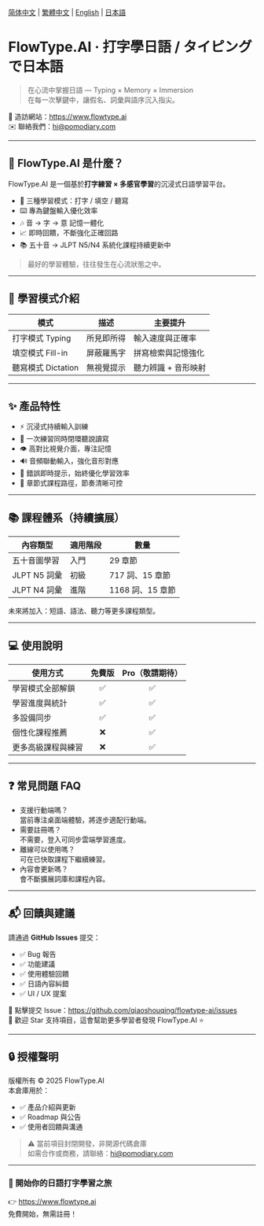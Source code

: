 [简体中文](README.md) | [繁體中文](README_tw.md) | [English](README_en.md) | [日本語](README_ja.md)

# FlowType.AI · 打字學日語 / タイピングで日本語

> 在心流中掌握日語 — Typing × Memory × Immersion  
> 在每一次擊鍵中，讓假名、詞彙與語序沉入指尖。

📍 造訪網站：https://www.flowtype.ai  
✉️ 聯絡我們：hi@pomodiary.com  

---

## 🌊 FlowType.AI 是什麼？

FlowType.AI 是一個基於**打字練習 × 多感官學習**的沉浸式日語學習平台。

- 🎯 三種學習模式：打字 / 填空 / 聽寫
- ⌨️ 專為鍵盤輸入優化效率
- 🎶 音 → 字 → 意 記憶一體化
- 📈 即時回饋，不斷強化正確回路
- 📚 五十音 → JLPT N5/N4 系統化課程持續更新中

> 最好的學習體驗，往往發生在心流狀態之中。

---

## 🧩 學習模式介紹

| 模式 | 描述 | 主要提升 |
|------|------|------|
| 打字模式 Typing | 所見即所得 | 輸入速度與正確率 |
| 填空模式 Fill-in | 屏蔽羅馬字 | 拼寫檢索與記憶強化 |
| 聽寫模式 Dictation | 無視覺提示 | 聽力辨識 + 音形映射 |

---

## ✨ 產品特性

- ⚡ 沉浸式持續輸入訓練
- 🔁 一次練習同時閉環聽說讀寫
- 👁️ 高對比視覺介面，專注記憶
- 🔊 音頻聯動輸入，強化音形對應
- 🎯 錯誤即時提示，始終優化學習效率
- 🧭 章節式課程路徑，節奏清晰可控

---

## 📚 課程體系（持續擴展）

| 內容類型 | 適用階段 | 數量 |
|--------|--------|-----|
| 五十音圖學習 | 入門 | 29 章節 |
| JLPT N5 詞彙 | 初級 | 717 詞、15 章節 |
| JLPT N4 詞彙 | 進階 | 1168 詞、15 章節 |

未來將加入：短語、語法、聽力等更多課程類型。

---

## 💻 使用說明

| 使用方式 | 免費版 | Pro（敬請期待） |
|---------|:---:|:---:|
| 學習模式全部解鎖 | ✅ | ✅ |
| 學習進度與統計 | ✅ | ✅ |
| 多設備同步 | ✅ | ✅ |
| 個性化課程推薦 | ❌ | ✅ |
| 更多高級課程與練習 | ❌ | ✅ |

---

## ❓ 常見問題 FAQ

- 支援行動端嗎？  
  當前專注桌面端體驗，將逐步適配行動端。
- 需要註冊嗎？  
  不需要，登入可同步雲端學習進度。
- 離線可以使用嗎？  
  可在已快取課程下繼續練習。
- 內容會更新嗎？  
  會不斷擴展詞庫和課程內容。

---

## 📬 回饋與建議

請通過 **GitHub Issues** 提交：

- ✅ Bug 報告
- ✅ 功能建議
- ✅ 使用體驗回饋
- ✅ 日語內容糾錯
- ✅ UI / UX 提案

📌 點擊提交 Issue：https://github.com/qiaoshouqing/flowtype-ai/issues  
📌 歡迎 Star 支持項目，這會幫助更多學習者發現 FlowType.AI ⭐

---

## 🔒 授權聲明

版權所有 © 2025 FlowType.AI  
本倉庫用於：

- ✅ 產品介紹與更新
- ✅ Roadmap 與公告
- ✅ 使用者回饋與溝通

> ⚠️ 當前項目封閉開發，非開源代碼倉庫  
如需合作或商務，請聯絡：hi@pomodiary.com  

---

### 🎌 開始你的日語打字學習之旅

👉 https://www.flowtype.ai  
免費開始，無需註冊！
